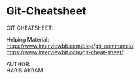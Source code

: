 # Git-Cheatsheet

GIT CHEATSHEET:

Helping Material: <br>
https://www.interviewbit.com/blog/git-commands/ <br>
https://www.interviewbit.com/git-cheat-sheet/ <br>

AUTHOR: <br>
HARIS AKRAM

